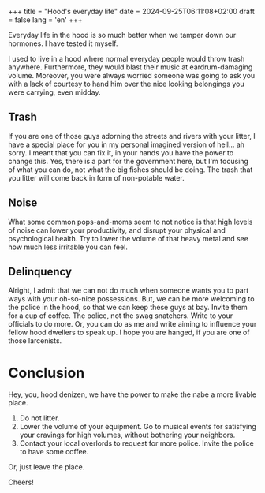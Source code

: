 ﻿+++
title = "Hood's everyday life"
date = 2024-09-25T06:11:08+02:00
draft = false
lang = 'en'
+++

Everyday life in the hood is so much better when we tamper down our hormones. I have tested it myself. 

I used to live in a hood where normal everyday people would throw trash anywhere. Furthermore, they would blast their music at eardrum-damaging volume. Moreover, you were always worried someone was going to ask you with a lack of courtesy to hand him over the nice looking belongings you were carrying, even midday.

## Trash

If you are one of those guys adorning the streets and rivers with your litter, I have a special place for you in my personal imagined version of hell... ah sorry. I meant that you can fix it, in your hands you have the power to change this. Yes, there is a part for the government here, but I'm focusing of what you can do, not what the big fishes should be doing. The trash that you litter will come back in form of non-potable water.

## Noise

What some common pops-and-moms seem to not notice is that high levels of noise can lower your productivity, and disrupt your physical and psychological health. Try to lower the volume of that heavy metal and see how much less irritable you can feel.

## Delinquency

Alright, I admit that we can not do much when someone wants you to part ways with your oh-so-nice possessions. But, we can be more welcoming to the police in the hood, so that we can keep these guys at bay. Invite them for a cup of coffee. The police, not the swag snatchers. Write to your officials to do more. Or, you can do as me and write aiming to influence your fellow hood dwellers to speak up. I hope you are hanged, if you are one of those larcenists.

# Conclusion

Hey, you, hood denizen, we have the power to make the nabe a more livable place.
1. Do not litter.
2. Lower the volume of your equipment. Go to musical events for satisfying your cravings for high volumes, without bothering your neighbors.
3. Contact your local overlords to request for more police. Invite the police to have some coffee.

Or, just leave the place.

Cheers!
